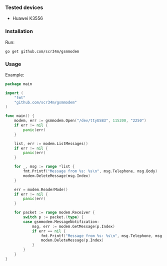 ### Tested devices
- Huawei K3556

### Installation
Run:

    go get github.com/scr34m/gsmmodem

### Usage
Example:

```go
package main

import (
	"fmt"
	"github.com/scr34m/gsmmodem"
)

func main() {
	modem, err := gsmmodem.Open("/dev/ttyUSB3", 115200, "2250")
	if err != nil {
		panic(err)
	}

	list, err := modem.ListMessages()
	if err != nil {
		panic(err)
	}

	for _, msg := range *list {
		fmt.Printf("Message from %s: %s\n", msg.Telephone, msg.Body)
		modem.DeleteMessage(msg.Index)
	}

	err = modem.ReaderMode()
	if err != nil {
		panic(err)
	}

	for packet := range modem.Receiver {
		switch p := packet.(type) {
		case gsmmodem.MessageNotification:
			msg, err := modem.GetMessage(p.Index)
			if err == nil {
				fmt.Printf("Message from %s: %s\n", msg.Telephone, msg.Body)
				modem.DeleteMessage(p.Index)
			}
		}
	}
}
```